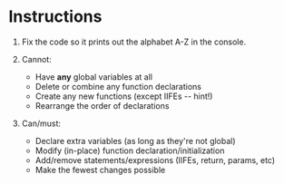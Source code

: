 # Instructions

1. Fix the code so it prints out the alphabet A-Z in the console.

2. Cannot:
	- Have **any** global variables at all
	- Delete or combine any function declarations
	- Create any new functions (except IIFEs -- hint!)
	- Rearrange the order of declarations

3. Can/must:
	- Declare extra variables (as long as they're not global)
	- Modify (in-place) function declaration/initialization
	- Add/remove statements/expressions (IIFEs, return, params, etc)
	- Make the fewest changes possible
